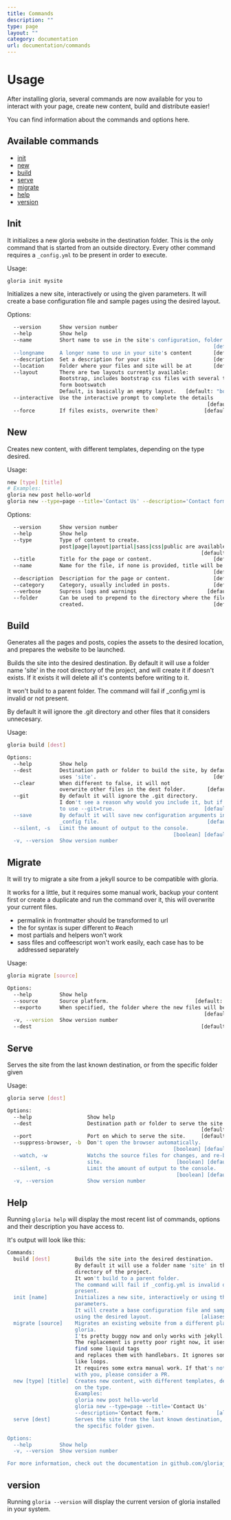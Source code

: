 ```yaml
---
title: Commands
description: ""
type: page
layout: ""
category: documentation
url: documentation/commands
---
```


# Usage

After installing gloria, several commands are now available for
you to interact with your page, create new content, build
and distribute easier! 

You can find information about the commands and options here.

## Available commands

- [init](#init)
- [new](#new)
- [build](#build)
- [serve](#serve)
- [migrate](#migrate)
- [help](#help)
- [version](#version)

<a name='init'></a>
## Init 

It initializes a new gloria website in the destination folder. This is the only
command that is started from an outside directory. Every other command requires
a `_config.yml` to be present in order to execute. 

Usage:

```bash
gloria init mysite
```
       
Initializes a new site, interactively or using the given parameters. 
It will create a base configuration file and sample pages using the desired 
layout.

Options:

```bash
  --version      Show version number                                   [boolean]
  --help         Show help                                             [boolean]
  --name         Short name to use in the site's configuration, folder name
                                                                   [default: ""]
  --longname     A longer name to use in your site's content       [default: ""]
  --description  Set a description for your site                   [default: ""]
  --location     Folder where your files and site will be at       [default: ""]
  --layout       There are two layouts currently available:
                 Bootstrap, includes bootstrap css files with several themes
                 form bootswatch
                 Default, is basically an empty layout.   [default: "bootstrap"]
  --interactive  Use the interactive prompt to complete the details
                                                                 [default: true]
  --force        If files exists, overwrite them?               [default: false]
 ```

<a name='new'></a>
## New

Creates new content, with different templates, depending on the type desired.

Usage: 
```bash
new [type] [title] 
# Examples:
gloria new post hello-world
gloria new --type=page --title='Contact Us' --description='Contact form.'                
```

Options:

```bash
  --version      Show version number                                   [boolean]
  --help         Show help                                             [boolean]
  --type         Type of content to create.
                 post|page|layout|partial|sass|css|public are available.
                                                               [default: "post"]
  --title        Title for the page or content.                    [default: ""]
  --name         Name for the file, if none is provided, title will be used.
                                                                   [default: ""]
  --description  Description for the page or content.              [default: ""]
  --category     Category, usually included in posts.              [default: ""]
  --verbose      Supress logs and warnings                       [default: true]
  --folder       Can be used to prepend to the directory where the file is
                 created.                                          [default: ""]
```

<a name='build'></a>
## Build

Generates all the pages and posts, copies the assets to the desired location, and
prepares the website to be launched.

Builds the site into the desired destination. By default it will use a folder name 'site' in the root
directory of the project, and will create it if doesn't exists. If it exists it will delete
all it's contents before writing to it.

It won't build to a parent folder. The command will fail if _config.yml is invalid or not present. 

By default it will ignore the .git directory and other files that it considers unnecesary.

Usage: 

```bash
gloria build [dest]

Options:
  --help         Show help                                             [boolean]
  --dest         Destination path or folder to build the site, by default it
                 uses 'site'.                                      [default: ""]
  --clear        When different to false, it will not
                 overwrite other files in the dest folder.       [default: true]
  --git          By default it will ignore the .git directory.
                 I don't see a reason why would you include it, but if you want
                 to use --git=true.                             [default: false]
  --save         By default it will save new configuration arguments in the
                 _config file.                                   [default: true]
  --silent, -s   Limit the amount of output to the console.
                                                      [boolean] [default: false]
  -v, --version  Show version number                                   [boolean]
```

<a name="migrate"></a>
## Migrate

It will try to migrate a site from a jekyll source to be compatible with gloria.

It works for a little, but it requires some manual work, backup your content first or
create a duplicate and run the command over it, this will overwrite your current files.

- permalink in frontmatter should be transformed to url
- the for syntax is super different to #each
- most partials and helpers won't work
- sass files and coffeescript won't work easily, each case has to be addressed separately

Usage:

```bash
gloria migrate [source]

Options:
  --help         Show help                                             [boolean]
  --source       Source platform.                            [default: "jekyll"]
  --exporto      When specified, the folder where the new files will be exported
                                                                [default: false]
  -v, --version  Show version number                                   [boolean]
  --dest                                                       [default: "docs"]
```

<a name="serve"></a>
## Serve

Serves the site from the last known destination, or from the specific folder given

Usage:

```bash
gloria serve [dest]

Options:
  --help                  Show help                                    [boolean]
  --dest                  Destination path or folder to serve the site from.
                                                               [default: "site"]
  --port                  Port on which to serve the site.     [default: "3300"]
  --suppress-browser, -b  Don't open the browser automatically.
                                                      [boolean] [default: false]
  --watch, -w             Watchs the source files for changes, and re-builds the
                          site.                        [boolean] [default: true]
  --silent, -s            Limit the amount of output to the console.
                                                       [boolean] [default: true]
  -v, --version           Show version number                          [boolean]
```

<a name="help"></a>
## Help

Running `gloria help` will display the most recent list of commands, options and
their description you have access to.

It's output will look like this:

```bash
Commands:
  build [dest]        Builds the site into the desired destination.
                      By default it will use a folder name 'site' in the root
                      directory of the project.
                      It won't build to a parent folder.
                      The command will fail if _config.yml is invalid or not
                      present.
  init [name]         Initializes a new site, interactively or using the given
                      parameters.
                      It will create a base configuration file and sample pages
                      using the desired layout.                [aliases: create]
  migrate [source]    Migrates an existing website from a different platform to
                      gloria.
                      I'ts pretty buggy now and only works with jekyll.
                      The replacement is pretty poor right now, it uses regex to
                      find some liquid tags
                      and replaces them with handlebars. It ignores some helpers
                      like loops.
                      It requires some extra manual work. If that's not cool
                      with you, please consider a PR.
  new [type] [title]  Creates new content, with different templates, depending
                      on the type.
                      Examples:
                      gloria new post hello-world
                      gloria new --type=page --title='Contact Us'
                      --description='Contact form.'                 [aliases: n]
  serve [dest]        Serves the site from the last known destination, or from
                      the specific folder given.

Options:
  --help         Show help                                             [boolean]
  -v, --version  Show version number                                   [boolean]

For more information, check out the documentation in github.com/gloriajs/gloria
```

<a name="version"></a>
## version

Running `gloria --version` will display the current version of gloria installed in your system.